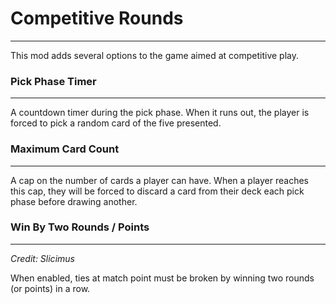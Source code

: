 # Competitive Rounds
--------------------

This mod adds several options to the game aimed at competitive play.

### Pick Phase Timer
--------------------

A countdown timer during the pick phase. When it runs out, the player is forced to pick a random card of the five presented.

### Maximum Card Count
----------------------

A cap on the number of cards a player can have. When a player reaches this cap, they will be forced to discard a card from their deck each pick phase before drawing another.

### Win By Two Rounds / Points
------------------------------

_Credit: Slicimus_

When enabled, ties at match point must be broken by winning two rounds (or points) in a row.
